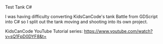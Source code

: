 Test Tank C#

I was having difficulty converting KidsCanCode's tank Battle from GDScript into C# so I split out the tank moving and shooting into its own project.

KidsCanCode YouTube Tutorial series:
https://www.youtube.com/watch?v=sQ1FpD0DYF8&t=
